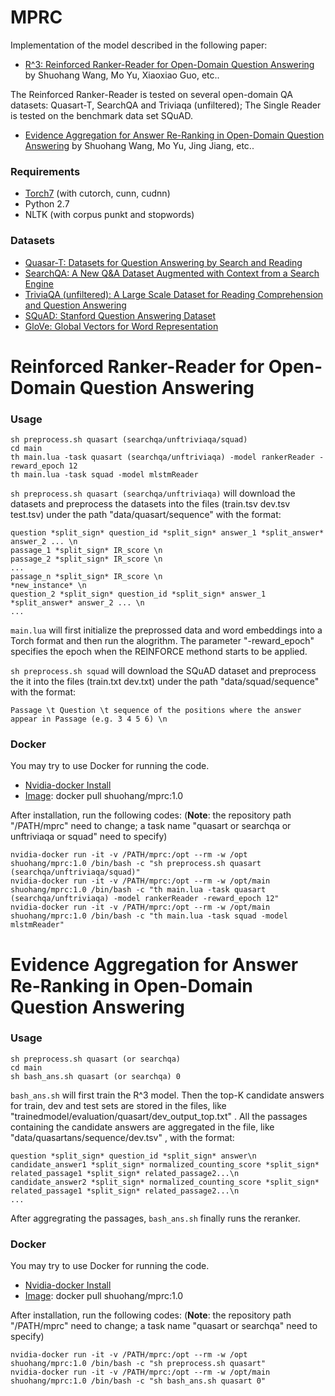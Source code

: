 # MPRC
Implementation of the model described in the following paper:

- [R^3: Reinforced Ranker-Reader for Open-Domain Question Answering](https://arxiv.org/abs/1709.00023) by Shuohang Wang, Mo Yu, Xiaoxiao Guo, etc..

The Reinforced Ranker-Reader is tested on several open-domain QA datasets: Quasart-T, SearchQA and Triviaqa (unfiltered); The Single Reader is tested on the benchmark data set SQuAD.

- [Evidence Aggregation for Answer Re-Ranking in Open-Domain Question Answering](https://arxiv.org/abs/1711.05116) by Shuohang Wang, Mo Yu, Jing Jiang, etc..

### Requirements
- [Torch7](https://github.com/torch/torch7) (with cutorch, cunn, cudnn)
- Python 2.7
- NLTK (with corpus punkt and stopwords)

### Datasets
- [Quasar-T: Datasets for Question Answering by Search and Reading](https://github.com/bdhingra/quasar)
- [SearchQA: A New Q&A Dataset Augmented with Context from a Search Engine](https://github.com/nyu-dl/SearchQA)
- [TriviaQA (unfiltered): A Large Scale Dataset for Reading Comprehension and Question Answering](http://nlp.cs.washington.edu/triviaqa/)
- [SQuAD: Stanford Question Answering Dataset](https://rajpurkar.github.io/SQuAD-explorer/)
- [GloVe: Global Vectors for Word Representation](http://nlp.stanford.edu/data/glove.840B.300d.zip)

# Reinforced Ranker-Reader for Open-Domain Question Answering
### Usage
```
sh preprocess.sh quasart (searchqa/unftriviaqa/squad)
cd main
th main.lua -task quasart (searchqa/unftriviaqa) -model rankerReader -reward_epoch 12
th main.lua -task squad -model mlstmReader 
```

`sh preprocess.sh quasart (searchqa/unftriviaqa)` will download the datasets and preprocess the datasets into the files 
(train.tsv dev.tsv test.tsv) under the path "data/quasart/sequence" with the format:
```
question *split_sign* question_id *split_sign* answer_1 *split_answer* answer_2 ... \n
passage_1 *split_sign* IR_score \n
passage_2 *split_sign* IR_score \n
...
passage_n *split_sign* IR_score \n
*new_instance* \n
question_2 *split_sign* question_id *split_sign* answer_1 *split_answer* answer_2 ... \n
...
```
`main.lua` will first initialize the preprossed data and word embeddings into a Torch format and 
then run the alogrithm. The parameter "-reward_epoch" specifies the epoch when the REINFORCE methond starts to be applied.

`sh preprocess.sh squad` will download the SQuAD dataset and preprocess the it into the files (train.txt dev.txt) under the path "data/squad/sequence" with the format:
```
Passage \t Question \t sequence of the positions where the answer appear in Passage (e.g. 3 4 5 6) \n
```

### Docker
You may try to use Docker for running the code.
- [Nvidia-docker Install](https://github.com/NVIDIA/nvidia-docker)
- [Image](https://hub.docker.com/r/shuohang/mprc/): docker pull shuohang/mprc:1.0

After installation, run the following codes: (**Note**: the repository path "/PATH/mprc" need to change; a task name "quasart or searchqa or unftriviaqa or squad" need to specify)
```
nvidia-docker run -it -v /PATH/mprc:/opt --rm -w /opt      shuohang/mprc:1.0 /bin/bash -c "sh preprocess.sh quasart (searchqa/unftriviaqa/squad)"
nvidia-docker run -it -v /PATH/mprc:/opt --rm -w /opt/main shuohang/mprc:1.0 /bin/bash -c "th main.lua -task quasart (searchqa/unftriviaqa) -model rankerReader -reward_epoch 12"
nvidia-docker run -it -v /PATH/mprc:/opt --rm -w /opt/main shuohang/mprc:1.0 /bin/bash -c "th main.lua -task squad -model mlstmReader"
```

# Evidence Aggregation for Answer Re-Ranking in Open-Domain Question Answering
### Usage
```
sh preprocess.sh quasart (or searchqa)
cd main
sh bash_ans.sh quasart (or searchqa) 0
```
`bash_ans.sh` will first train the R^3 model. Then the top-K candidate answers for train, dev and test sets are stored in the files, like "trainedmodel/evaluation/quasart/dev_output_top.txt" . All the passages containing the candidate answers are aggregated in the file, like "data/quasartans/sequence/dev.tsv" , with the format:
```
question *split_sign* question_id *split_sign* answer\n
candidate_answer1 *split_sign* normalized_counting_score *split_sign* related_passage1 *split_sign* related_passage2...\n
candidate_answer2 *split_sign* normalized_counting_score *split_sign* related_passage1 *split_sign* related_passage2...\n
...
```
After aggregrating the passages, `bash_ans.sh` finally runs the reranker.
### Docker
You may try to use Docker for running the code.
- [Nvidia-docker Install](https://github.com/NVIDIA/nvidia-docker)
- [Image](https://hub.docker.com/r/shuohang/mprc/): docker pull shuohang/mprc:1.0

After installation, run the following codes: (**Note**: the repository path "/PATH/mprc" need to change; a task name "quasart or searchqa" need to specify)
```
nvidia-docker run -it -v /PATH/mprc:/opt --rm -w /opt      shuohang/mprc:1.0 /bin/bash -c "sh preprocess.sh quasart"
nvidia-docker run -it -v /PATH/mprc:/opt --rm -w /opt/main shuohang/mprc:1.0 /bin/bash -c "sh bash_ans.sh quasart 0"
```
